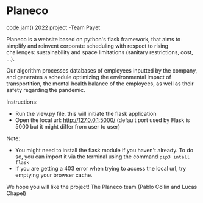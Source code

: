 # Planeco
code.jam() 2022 project -Team Payet

Planeco is a website based on python's flask framework, that aims to simplify and reinvent corporate scheduling 
with respect to rising challenges: sustainability and space limitations (sanitary restrictions, cost, ...).

Our algorithm processes databases of employees inputted by the company, and generates a schedule optimizing the
environmental impact of transportition, the mental health balance of the employees, as well as their safety
regarding the pandemic. 

Instructions:
- Run the view.py file, this will initiate the flask application
- Open the local url: http://127.0.0.1:5000/ (default port used by Flask is 5000 but it might differ from user to user)

Note:
- You might need to install the flask module if you haven't already. To do so, you can import it via the terminal using the command ``pip3 intall flask``
- If you are getting a 403 error when trying to access the local url, try emptying your browser cache.

We hope you will like the project!
The Planeco team (Pablo Collin and Lucas Chapel)
